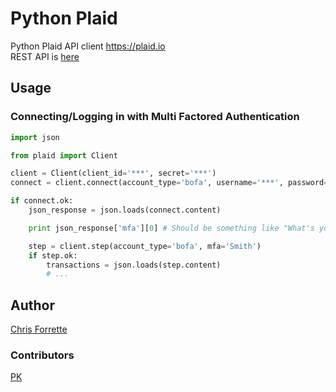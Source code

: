 # Python Plaid

Python Plaid API client https://plaid.io  
REST API is [here](https://www.plaid.io/docs)

## Usage

### Connecting/Logging in with Multi Factored Authentication

```python
import json

from plaid import Client

client = Client(client_id='***', secret='***')
connect = client.connect(account_type='bofa', username='***', password='***', email='john@whatever.com')

if connect.ok:
    json_response = json.loads(connect.content)

    print json_response['mfa'][0] # Should be something like "What's your mother's maiden name?"

    step = client.step(account_type='bofa', mfa='Smith')
    if step.ok:
        transactions = json.loads(step.content)
        # ...
```

## Author

[Chris Forrette](https://github.com/chrisforrette)

### Contributors
[PK](https://github.com/gae123)
